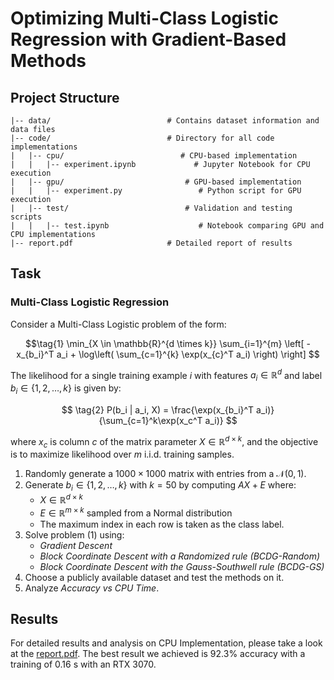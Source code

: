 # Optimizing Multi-Class Logistic Regression with Gradient-Based Methods

## Project Structure

```
|-- data/                          # Contains dataset information and data files
|-- code/                          # Directory for all code implementations
|   |-- cpu/                          # CPU-based implementation
|   |   |-- experiment.ipynb             # Jupyter Notebook for CPU execution
|   |-- gpu/                           # GPU-based implementation
|   |   |-- experiment.py                 # Python script for GPU execution
|   |-- test/                          # Validation and testing scripts
|   |   |-- test.ipynb                    # Notebook comparing GPU and CPU implementations
|-- report.pdf                     # Detailed report of results
```

## Task

### Multi-Class Logistic Regression

Consider a Multi-Class Logistic problem of the form:

$$\tag{1} \min_{X \in \mathbb{R}^{d \times k}} \sum_{i=1}^{m} \left[ -x_{b_i}^T a_i + \log\left( \sum_{c=1}^{k} \exp(x_{c}^T a_i) \right) \right] $$

The likelihood for a single training example $i$ with features $a_i \in \mathbb{R}^{d}$ and label $b_i \in \{1, 2, \ldots, k\}$ is given by:

$$ \tag{2} P(b_i | a_i, X) = \frac{\exp(x_{b_i}^T a_i)}{\sum_{c=1}^k\exp(x_c^T a_i)} $$

where $x_c$ is column $c$ of the matrix parameter $X \in \mathbb{R}^{d \times k}$, and the objective is to maximize likelihood over $m$ i.i.d. training samples.


1. Randomly generate a $1000 \times 1000$ matrix with entries from a $\mathcal{N}(0,1)$.
2. Generate $b_i \in \{1, 2, \ldots, k\}$ with $k = 50$ by computing $AX + E$ where:
   - $X \in \mathbb{R}^{d \times k}$
   - $E \in \mathbb{R}^{m \times k}$ sampled from a Normal distribution
   - The maximum index in each row is taken as the class label.
3. Solve problem $(1)$ using:
   - *Gradient Descent*
   - *Block Coordinate Descent with a Randomized rule (BCDG-Random)*
   - *Block Coordinate Descent with the Gauss-Southwell rule (BCDG-GS)*
4. Choose a publicly available dataset and test the methods on it.
5. Analyze *Accuracy vs CPU Time*.

## Results

For detailed results and analysis on CPU Implementation, please take a look at the [report.pdf](./report.pdf).
The best result we achieved is 92.3% accuracy with a training of 0.16 s with an RTX 3070.


